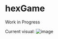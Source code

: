 # hexGame
Work in Progress

Current visual:
![image](https://github.com/julienliang2740/hexGame/assets/88892980/e34e3f18-5874-4269-ac1e-78a01b1e303e)
